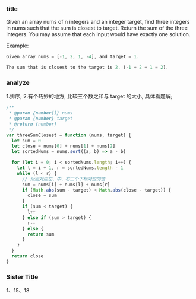 <!--
abbrlink: 63rxuwzq
-->

### title

Given an array nums of n integers and an integer target, find three integers in nums such that the sum is closest to target. Return the sum of the three integers. You may assume that each input would have exactly one solution.

Example:

```js
Given array nums = [-1, 2, 1, -4], and target = 1.

The sum that is closest to the target is 2. (-1 + 2 + 1 = 2).
```

### analyze

1.排序;
2.有个巧妙的地方, 比较三个数之和与 target 的大小, 具体看题解;

```js
/**
 * @param {number[]} nums
 * @param {number} target
 * @return {number}
 */
var threeSumClosest = function (nums, target) {
  let sum = 0
  let close = nums[0] + nums[1] + nums[2]
  let sortedNums = nums.sort((a, b) => a - b)

  for (let i = 0; i < sortedNums.length; i++) {
    let l = i + 1, r = sortedNums.length - 1
    while (l < r) {
      // 分别对应左、中、右三个下标对应的值
      sum = nums[i] + nums[l] + nums[r]
      if (Math.abs(sum - target) < Math.abs(close - target)) {
        close = sum
      }
      if (sum < target) {
        l++
      } else if (sum > target) {
        r--
      } else {
        return sum
      }
    }
  }
  return close
}
```

### Sister Title

1、15、18